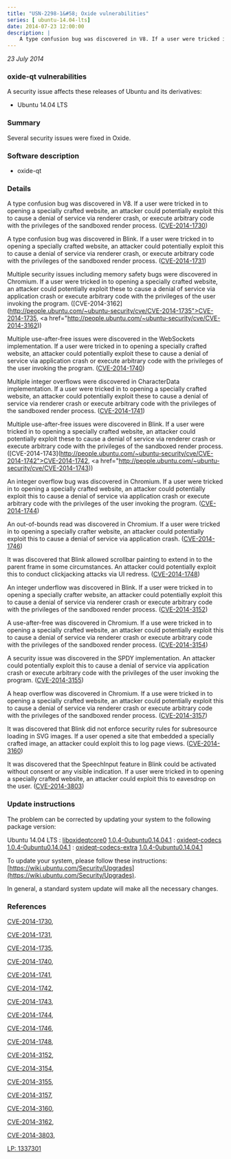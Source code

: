 ```yaml
---
title: "USN-2298-1&#58; Oxide vulnerabilities"
series: [ ubuntu-14.04-lts]
date: 2014-07-23 12:00:00
description: |
    A type confusion bug was discovered in V8. If a user were tricked in to opening a specially crafted website, an attacker could potentially exploit this to cause a denial of service via renderer crash, or execute arbitrary code with the privileges of the sandboxed render process. ([CVE-2014-1730](http://people.ubuntu.com/~ubuntu-security/cve/CVE-2014-1730))
--- 
```

 
 

*23 July 2014*

### oxide-qt vulnerabilities

A security issue affects these releases of Ubuntu and its derivatives:

* Ubuntu 14.04 LTS

### Summary

Several security issues were fixed in Oxide. 

### Software description

* oxide-qt 

### Details

A type confusion bug was discovered in V8. If a user were tricked in to opening a specially crafted website, an attacker could potentially exploit this to cause a denial of service via renderer crash, or execute arbitrary code with the privileges of the sandboxed render process. ([CVE-2014-1730](http://people.ubuntu.com/~ubuntu-security/cve/CVE-2014-1730))

A type confusion bug was discovered in Blink. If a user were tricked in to opening a specially crafted website, an attacker could potentially exploit this to cause a denial of service via renderer crash, or execute arbitrary code with the privileges of the sandboxed render process. ([CVE-2014-1731](http://people.ubuntu.com/~ubuntu-security/cve/CVE-2014-1731))

Multiple security issues including memory safety bugs were discovered in Chromium. If a user were tricked in to opening a specially crafted website, an attacker could potentially exploit these to cause a denial of service via application crash or execute arbitrary code with the privileges of the user invoking the program. ([CVE-2014-3162](http://people.ubuntu.com/~ubuntu-security/cve/CVE-2014-1735">CVE-2014-1735</a>, <a href="http://people.ubuntu.com/~ubuntu-security/cve/CVE-2014-3162))

Multiple use-after-free issues were discovered in the WebSockets implementation. If a user were tricked in to opening a specially crafted website, an attacker could potentially exploit these to cause a denial of service via application crash or execute arbitrary code with the privileges of the user invoking the program. ([CVE-2014-1740](http://people.ubuntu.com/~ubuntu-security/cve/CVE-2014-1740))

Multiple integer overflows were discovered in CharacterData implementation. If a user were tricked in to opening a specially crafted website, an attacker could potentially exploit these to cause a denial of service via renderer crash or execute arbitrary code with the privileges of the sandboxed render process. ([CVE-2014-1741](http://people.ubuntu.com/~ubuntu-security/cve/CVE-2014-1741))

Multiple use-after-free issues were discovered in Blink. If a user were tricked in to opening a specially crafted website, an attacker could potentially exploit these to cause a denial of service via renderer crash or execute arbitrary code with the privileges of the sandboxed render process. ([CVE-2014-1743](http://people.ubuntu.com/~ubuntu-security/cve/CVE-2014-1742">CVE-2014-1742</a>, <a href="http://people.ubuntu.com/~ubuntu-security/cve/CVE-2014-1743))

An integer overflow bug was discovered in Chromium. If a user were tricked in to opening a specially crafted website, an attacker could potentially exploit this to cause a denial of service via application crash or execute arbitrary code with the privileges of the user invoking the program. ([CVE-2014-1744](http://people.ubuntu.com/~ubuntu-security/cve/CVE-2014-1744))

An out-of-bounds read was discovered in Chromium. If a user were tricked in to opening a specially crafter website, an attacker could potentially exploit this to cause a denial of service via application crash. ([CVE-2014-1746](http://people.ubuntu.com/~ubuntu-security/cve/CVE-2014-1746))

It was discovered that Blink allowed scrollbar painting to extend in to the parent frame in some circumstances. An attacker could potentially exploit this to conduct clickjacking attacks via UI redress. ([CVE-2014-1748](http://people.ubuntu.com/~ubuntu-security/cve/CVE-2014-1748))

An integer underflow was discovered in Blink. If a user were tricked in to opening a specially crafter website, an attacker could potentially exploit this to cause a denial of service via renderer crash or execute arbitrary code with the privileges of the sandboxed render process. ([CVE-2014-3152](http://people.ubuntu.com/~ubuntu-security/cve/CVE-2014-3152))

A use-after-free was discovered in Chromium. If a use were tricked in to opening a specially crafted website, an attacker could potentially exploit this to cause a denial of service via renderer crash or execute arbitrary code with the privileges of the sandboxed render process. ([CVE-2014-3154](http://people.ubuntu.com/~ubuntu-security/cve/CVE-2014-3154))

A security issue was discovered in the SPDY implementation. An attacker could potentially exploit this to cause a denial of service via application crash or execute arbitrary code with the privileges of the user invoking the program. ([CVE-2014-3155](http://people.ubuntu.com/~ubuntu-security/cve/CVE-2014-3155))

A heap overflow was discovered in Chromium. If a use were tricked in to opening a specially crafted website, an attacker could potentially exploit this to cause a denial of service via renderer crash or execute arbitrary code with the privileges of the sandboxed render process. ([CVE-2014-3157](http://people.ubuntu.com/~ubuntu-security/cve/CVE-2014-3157))

It was discovered that Blink did not enforce security rules for subresource loading in SVG images. If a user opened a site that embedded a specially crafted image, an attacker could exploit this to log page views. ([CVE-2014-3160](http://people.ubuntu.com/~ubuntu-security/cve/CVE-2014-3160))

It was discovered that the SpeechInput feature in Blink could be activated without consent or any visible indication. If a user were tricked in to opening a specially crafted website, an attacker could exploit this to eavesdrop on the user. ([CVE-2014-3803](http://people.ubuntu.com/~ubuntu-security/cve/CVE-2014-3803)) 

### Update instructions

The problem can be corrected by updating your system to the following package version:

Ubuntu 14.04 LTS
 : [liboxideqtcore0](https://launchpad.net/ubuntu/+source/oxide-qt) <span> [1.0.4-0ubuntu0.14.04.1](https://launchpad.net/ubuntu/+source/oxide-qt/1.0.4-0ubuntu0.14.04.1) </span> 
 : [oxideqt-codecs](https://launchpad.net/ubuntu/+source/oxide-qt) <span> [1.0.4-0ubuntu0.14.04.1](https://launchpad.net/ubuntu/+source/oxide-qt/1.0.4-0ubuntu0.14.04.1) </span> 
 : [oxideqt-codecs-extra](https://launchpad.net/ubuntu/+source/oxide-qt) <span> [1.0.4-0ubuntu0.14.04.1](https://launchpad.net/ubuntu/+source/oxide-qt/1.0.4-0ubuntu0.14.04.1) </span> 

To update your system, please follow these instructions: [https://wiki.ubuntu.com/Security/Upgrades](https://wiki.ubuntu.com/Security/Upgrades).

In general, a standard system update will make all the necessary changes. 

### References

 
 [CVE-2014-1730](http://people.ubuntu.com/~ubuntu-security/cve/CVE-2014-1730), 

 [CVE-2014-1731](http://people.ubuntu.com/~ubuntu-security/cve/CVE-2014-1731), 

 [CVE-2014-1735](http://people.ubuntu.com/~ubuntu-security/cve/CVE-2014-1735), 

 [CVE-2014-1740](http://people.ubuntu.com/~ubuntu-security/cve/CVE-2014-1740), 

 [CVE-2014-1741](http://people.ubuntu.com/~ubuntu-security/cve/CVE-2014-1741), 

 [CVE-2014-1742](http://people.ubuntu.com/~ubuntu-security/cve/CVE-2014-1742), 

 [CVE-2014-1743](http://people.ubuntu.com/~ubuntu-security/cve/CVE-2014-1743), 

 [CVE-2014-1744](http://people.ubuntu.com/~ubuntu-security/cve/CVE-2014-1744), 

 [CVE-2014-1746](http://people.ubuntu.com/~ubuntu-security/cve/CVE-2014-1746), 

 [CVE-2014-1748](http://people.ubuntu.com/~ubuntu-security/cve/CVE-2014-1748), 

 [CVE-2014-3152](http://people.ubuntu.com/~ubuntu-security/cve/CVE-2014-3152), 

 [CVE-2014-3154](http://people.ubuntu.com/~ubuntu-security/cve/CVE-2014-3154), 

 [CVE-2014-3155](http://people.ubuntu.com/~ubuntu-security/cve/CVE-2014-3155), 

 [CVE-2014-3157](http://people.ubuntu.com/~ubuntu-security/cve/CVE-2014-3157), 

 [CVE-2014-3160](http://people.ubuntu.com/~ubuntu-security/cve/CVE-2014-3160), 

 [CVE-2014-3162](http://people.ubuntu.com/~ubuntu-security/cve/CVE-2014-3162), 

 [CVE-2014-3803](http://people.ubuntu.com/~ubuntu-security/cve/CVE-2014-3803), 

 [LP: 1337301](https://launchpad.net/bugs/1337301)
 

